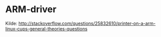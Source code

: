 # ARM-driver

Kilde: http://stackoverflow.com/questions/25832610/printer-on-a-arm-linux-cups-general-theories-questions
